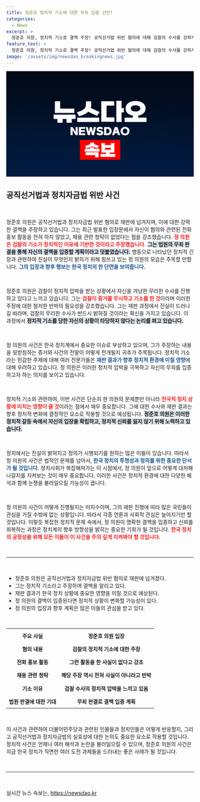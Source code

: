 ```yaml
---
title: 정준호 정치적 기소에 대한 무죄 입증 선언!
categories:
  - News
excerpt: >
  정준호 의원, 정치적 기소로 결백 주장! 공직선거법 위반 혐의에 대해 검찰의 수사를 강하게 반발하며 무죄를 확신. 그가 밝혀낸 진실은 과연 무엇일까? 클릭해서 확인하세요!
feature_text: >
  정준호 의원, 정치적 기소로 결백 주장! 공직선거법 위반 혐의에 대해 검찰의 수사를 강하게 반발하며 무죄를 확신. 그가 밝혀낸 진실은 과연 무엇일까? 클릭해서 확인하세요!
image: '/assets/img/newsdao_breakingnews.jpg'
---
```


<p><img src="/assets/img/newsdao_breakingnews.jpg" alt="implanttips 속보" /></p>

<h2 data-ke-size="size26">공직선거법과 정치자금법 위반 사건</h2>

<p data-ke-size="size16">&nbsp;</p>

<p>정준호 의원은 공직선거법과 정치자금법 위반 혐의로 재판에 넘겨지며, 이에 대한 강력한 결백을 주장하고 있습니다. 그는 최근 발표한 입장문에서 자신이 혐의와 관련된 전화 홍보 활동을 전혀 하지 않았고, 채용 관련 청탁이 없었다는 점을 강조했습니다. <b><span style="color: #ee2323;">정 의원은 검찰의 기소가 정치적인 이유에 기반한 것이라고 주장했습니다.</span></b> <b><span style="background-color: #21538527;">그는 법원의 무죄 판결을 통해 자신의 결백을 입증할 계획이라고 덧붙였습니다.</span></b> 행동으로 나타났던 정치적 긴장과 관련하여 진실이 무엇인지 밝히기 위해 힘쓰고 있는 정 의원의 모습은 주목할 만합니다. <b><span style="color: #1a5490;">그의 입장과 향후 행보는 한국 정치의 한 단면을 보여줍니다.</span></b> </p>

<p data-ke-size="size16">&nbsp;</p>

<p>정준호 의원은 검찰이 정치적 압박을 받는 상황에서 자신을 겨냥한 무리한 수사를 진행하고 있다고 느끼고 있습니다. 그는 <b><span style="color: #ee2323;">검찰이 증거를 무시하고 기소를 한 것</span></b>이라며 이러한 주장에 대한 철저한 반박의 필요성을 강조했습니다. 그는 재판 과정에서 진실이 드러나길 바라며, 검찰의 무리한 수사가 반드시 밝혀질 것이라는 확신을 가지고 있습니다. 이 과정에서 <b><span style="background-color: #21538527;">정치적 기소를 당한 자신의 상황이 타당하지 않다는 논리를 펴고 있습니다.</span></b></p>

<p data-ke-size="size16">&nbsp;</p>

<p>정 의원의 사건은 한국 정치계에서 중요한 이슈로 부상하고 있으며, 그가 주장하는 내용을 뒷받침하는 증거와 사건의 전말이 어떻게 전개될지 귀추가 주목됩니다. 정치적 기소라는 민감한 주제에 대해 여러 전문가들은 <b><span style="color: #1a5490;">재판 결과가 향후 정치적 환경에 미칠 영향</span></b>에 대해 우려하고 있습니다. 정 의원은 이러한 정치적 압박을 극복하고 자신의 무죄를 입증하고자 하는 의지를 보이고 있습니다. </p>

<p data-ke-size="size16">&nbsp;</p>

<p>정치적 기소와 관련하여, 이번 사건은 단순히 한 의원의 문제뿐만 아니라 <b><span style="color: #ee2323;">전국적 정치 상황에 미치는 영향이 클 것</span></b>이라는 점에서 매우 중요합니다. 그에 대한 수사와 재판 결과는 향후 정치적 변화에 결정적인 요소로 작용할 것으로 예상됩니다. <b><span style="background-color: #21538527;">정준호 의원은 이러한 정치적 갈등 속에서 자신의 입장을 확립하고, 정치적 신뢰를 잃지 않기 위해 노력하고 있습니다.</span></b></p>

<p data-ke-size="size16">&nbsp;</p>

<p>정치에서는 진실이 밝혀지고 정의가 시행되기를 원하는 많은 이들이 있습니다. 따라서 정 의원의 사건은 법적인 문제를 넘어서, <b><span style="color: #1a5490;">한국 정치의 투명성과 정의를 위한 중요한 단서가 될 것입니다.</span></b> 정치사회가 복잡해져가는 이 시점에서, 정 의원이 앞으로 어떻게 대처해 나갈지를 지켜보는 것이 매우 중요합니다. 이러한 사건은 정치적 환경에 대한 다양한 해석과 함께 논쟁을 불러일으킬 가능성이 큽니다. </p>

<p data-ke-size="size16">&nbsp;</p>

<p>정 의원의 사건이 어떻게 진행될지는 미지수이며, 그의 재판 진행에 따라 많은 국민들이 관심을 가질 수밖에 없는 상황입니다. 따라서 각종 언론과 사회적 관심은 높아지기만 할 것입니다. 이렇듯 복잡한 정치적 문제 속에서, 정 의원이 명확한 결백을 입증하고 신뢰를 회복하는 과정은 정치계의 향후 방향성을 밝히는 중요한 기회가 될 것입니다. <b><span style="color: #ee2323;">한국 정치의 공정성을 위해 모든 이들이 이 사건을 주의 깊게 지켜봐야 할 것입니다.</span></b> </p>

<p data-ke-size="size16">&nbsp;</p> 

<hr> 

<p data-ke-size="size16">&nbsp;</p> 

<ul>
<li>정준호 의원은 공직선거법과 정치자금법 위반 혐의로 재판에 넘겨졌다.</li>
<li>그는 정치적 기소라고 주장하며 결백을 알리고 있다.</li>
<li>재판 결과가 한국 정치 상황에 중요한 영향을 미칠 것으로 예상된다.</li>
<li>정 의원의 결백이 입증된다면 정치적 상황이 변화할 가능성이 있다.</li>
<li>정 의원의 입장과 향후 계획은 많은 이들의 관심을 받고 있다.</li>
</ul>

<p data-ke-size="size16">&nbsp;</p> 

<table style="width: 100%; border-collapse: collapse;">
    <tr>
        <th style="text-align: center; height: 30px;"><b>주요 사실</b></th>
        <th style="text-align: center; height: 30px;"><b>정준호 의원 입장</b></th>
    </tr>
    <tr>
        <td style="text-align: center; height: 30px;"><b>혐의 내용</b></td>
        <td style="text-align: center; height: 30px;"><b>검찰의 정치적 기소에 대한 주장</b></td>
    </tr>
    <tr>
        <td style="text-align: center; height: 30px;"><b>전화 홍보 활동</b></td>
        <td style="text-align: center; height: 30px;"><b>그런 활동을 한 사실이 없다고 강조</b></td>
    </tr>
    <tr>
        <td style="text-align: center; height: 30px;"><b>채용 관련 청탁</b></td>
        <td style="text-align: center; height: 30px;"><b>해당 주장 역시 전혀 사실이 아니라고 반박</b></td>
    </tr>
    <tr>
        <td style="text-align: center; height: 30px;"><b>기소 이유</b></td>
        <td style="text-align: center; height: 30px;"><b>검찰 수사의 정치적 압박을 느끼고 있음</b></td>
    </tr>
    <tr>
        <td style="text-align: center; height: 30px;"><b>법원 판결에 대한 기대</b></td>
        <td style="text-align: center; height: 30px;"><b>무죄 판결로 결백 입증 계획</b></td>
    </tr>
</table> 

<p data-ke-size="size16">&nbsp;</p> 

<p>이 사건과 관련하여 더불어민주당과 관련된 인물들과 정치인들은 어떻게 반응할지, 그리고 공직선거법과 정치자금법의 실효성에 대한 논의도 중요한 요소로 작용할 것입니다. 정치적 사건은 언제나 여러 해석과 논란을 불러일으킬 수 있으며, 정준호 의원의 사건은 지금 한국 정치가 직면한 여러 도전 과제들을 드러내는 좋은 사례가 될 것입니다. </p>

<p data-ke-size="size16">&nbsp;</p> 

<hr> 

<p data-ke-size="size16">&nbsp;</p> 
실시간 뉴스 속보는, <a href="https://newsdao.kr" rel="dofollow">https://newsdao.kr</a>


